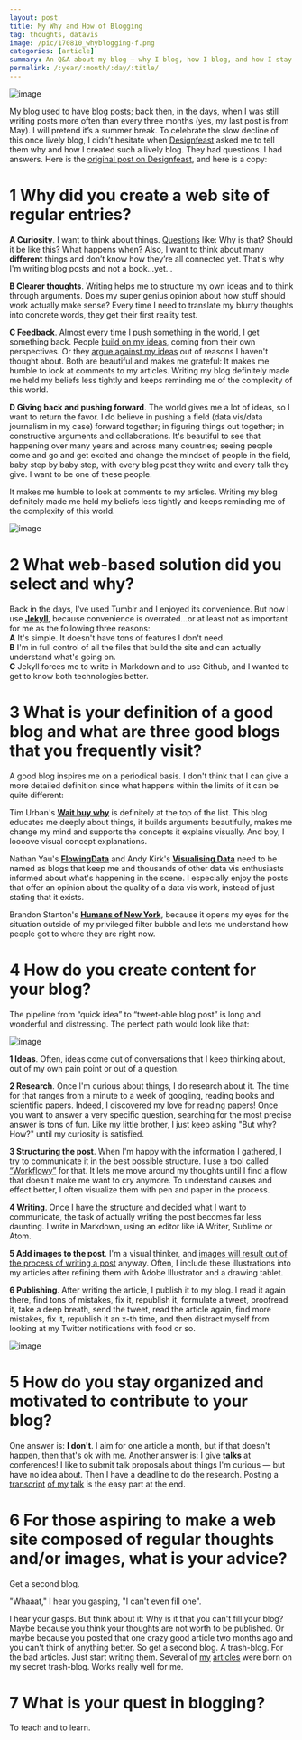 ```yaml
---
layout: post
title: My Why and How of Blogging
tag: thoughts, datavis
image: /pic/170810_whyblogging-f.png
categories: [article]
summary: An Q&A about my blog – why I blog, how I blog, and how I stay motivated.
permalink: /:year/:month/:day/:title/
---
```


![image](/pic/170810_whyblogging.png)

My blog used to have blog posts; back then, in the days, when I was still writing posts more often than every three months (yes, my last post is from May). I will pretend it’s a summer break. To celebrate the slow decline of this once lively blog, I didn’t hesitate when [Designfeast](http://www.designfeast.com/) asked me to tell them why and how I created such a lively blog. They had questions. I had answers. Here is the [original post on Designfeast](https://designfeaster.blogspot.de/2017/08/bloggers-questionnaire-lisa-charlotte-rost.html), and here is a copy:

# 1 Why did you create a web site of regular entries?

**A Curiosity**. I want to think about things. [Questions](https://lisacharlotterost.github.io/2016/12/18/year-in-review/) like: Why is that? Should it be like this? What happens when? Also, I want to think about many **different** things and don’t know how they’re all connected yet. That's why I'm writing blog posts and not a book…yet…



**B Clearer thoughts**. Writing helps me to structure my own ideas and to think through arguments. Does my super genius opinion about how stuff should work actually make sense? Every time I need to translate my blurry thoughts into concrete words, they get their first reality test.

**C Feedback**. Almost every time I push something in the world, I get something back. People [build on my ideas](https://lisacharlotterost.github.io/2016/06/23/flatland/), coming from their own perspectives. Or they [argue against my ideas](https://news.ycombinator.com/item?id=14299429) out of reasons I haven't thought about. Both are beautiful and makes me grateful: It makes me humble to look at comments to my articles. Writing my blog definitely made me held my beliefs less tightly and keeps reminding me of the complexity of this world.

**D Giving back and pushing forward**. The world gives me a lot of ideas, so I want to return the favor. I do believe in pushing a field (data vis/data journalism in my case) forward together; in figuring things out together; in constructive arguments and collaborations. It's beautiful to see that happening over many years and across many countries; seeing people come and go and get excited and change the mindset of people in the field, baby step by baby step, with every blog post they write and every talk they give. I want to be one of these people.

<div class="pullquote">
It makes me humble to look at comments to my articles. Writing my blog definitely made me held my beliefs less tightly and keeps reminding me of the complexity of this world.
</div>

![image](/pic/170810_whyblogging4.png)

# 2 What web-based solution did you select and why?

Back in the days, I've used Tumblr and I enjoyed its convenience. But now I use [**Jekyll**](https://lisacharlotterost.github.io/2014/11/10/From-Tumblr-To-Jekyll/), because convenience is overrated…or at least not as important for me as the following three reasons:<br>
**A** It's simple. It doesn't have tons of features I don't need. <br>
**B** I'm in full control of all the files that build the site and can actually understand what's going on. <br>
**C** Jekyll forces me to write in Markdown and to use Github, and I wanted to get to know both technologies better.

# 3 What is your definition of a good blog and what are three good blogs that you frequently visit?

A good blog inspires me on a periodical basis. I don't think that I can give a more detailed definition since what happens within the limits of it can be quite different:

Tim Urban's [**Wait buy why**](https://waitbutwhy.com/) is definitely at the top of the list. This blog educates me deeply about things, it builds arguments beautifully, makes me change my mind and supports the concepts it explains visually. And boy, I loooove visual concept explanations.

Nathan Yau's [**FlowingData**](https://flowingdata.com/) and Andy Kirk's [**Visualising Data**](http://www.visualisingdata.com/blog/) need to be named as blogs that keep me and thousands of other data vis enthusiasts informed about what's happening in the scene. I especially enjoy the posts that offer an opinion about the quality of a data vis work, instead of just stating that it exists.

Brandon Stanton's [**Humans of New York**](http://www.humansofnewyork.com/), because it opens my eyes for the situation outside of my privileged filter bubble and lets me understand how people got to where they are right now.

# 4 How do you create content for your blog?

The pipeline from “quick idea” to “tweet-able blog post” is long and wonderful and distressing. The perfect path would look like that:

![image](/pic/170810_whyblogging3.png)

**1 Ideas**. Often, ideas come out of conversations that I keep thinking about, out of my own pain point or out of a question.

**2 Research**. Once I'm curious about things, I do research about it. The time for that ranges from a minute to a week of googling, reading books and scientific papers. Indeed, I discovered my love for reading papers! Once you want to answer a very specific question, searching for the most precise answer is tons of fun. Like my little brother, I just keep asking "But why? How?" until my curiosity is satisfied.

**3 Structuring the post**. When I'm happy with the information I gathered, I try to communicate it in the best possible structure. I use a tool called [“Workflowy”](https://workflowy.com/) for that. It lets me move around my thoughts until I find a flow that doesn't make me want to cry anymore. To understand causes and effect better, I often visualize them with pen and paper in the process.

**4 Writing**. Once I have the structure and decided what I want to communicate, the task of actually writing the post becomes far less daunting. I write in Markdown, using an editor like iA Writer, Sublime or Atom.

**5 Add images to the post**. I'm a visual thinker, and [images will result out of the process of writing a post](https://lisacharlotterost.github.io/2016/12/02/drawingthoughts/) anyway. Often, I include these illustrations into my articles after refining them with Adobe Illustrator and a drawing tablet.

**6 Publishing**. After writing the article, I publish it to my blog. I read it again there, find tons of mistakes, fix it, republish it, formulate a tweet, proofread it, take a deep breath, send the tweet, read the article again, find more mistakes, fix it, republish it an x-th time, and then distract myself from looking at my Twitter notifications with food or so.

![image](/pic/170810_whyblogging5.png)

# 5 How do you stay organized and motivated to contribute to your blog?

One answer is: **I don't**. I aim for one article a month, but if that doesn't happen, then that's ok with me.
Another answer is: I give **talks** at conferences! I like to submit talk proposals about things I'm curious — but have no idea about. Then I have a deadline to do the research. Posting a [transcript](https://lisacharlotterost.github.io/2017/03/10/why-do-we-visualize-data/) [of ](https://lisacharlotterost.github.io/2017/05/07/why-do-we-not-believe-in-facts/) [my](https://lisacharlotterost.github.io/2016/10/21/mappoetry/) [talk](https://lisacharlotterost.github.io/2016/10/19/election-map/) is the easy part at the end.


# 6 For those aspiring to make a web site composed of regular thoughts and/or images, what is your advice?

Get a second blog.

"Whaaat," I hear you gasping, "I can't even fill one".

I hear your gasps. But think about it: Why is it that you can't fill your blog? Maybe because you think your thoughts are not worth to be published. Or maybe because you posted that one crazy good article two months ago and you can't think of anything better. So get a second blog. A trash-blog. For the bad articles. Just start writing them. Several of [my](https://lisacharlotterost.github.io/2016/08/09/thats-how-I-feel/) [articles](https://lisacharlotterost.github.io/2017/04/07/embracing-curiosity/) were born on my secret trash-blog. Works really well for me.

# 7 What is your quest in blogging?

To teach and to learn.

